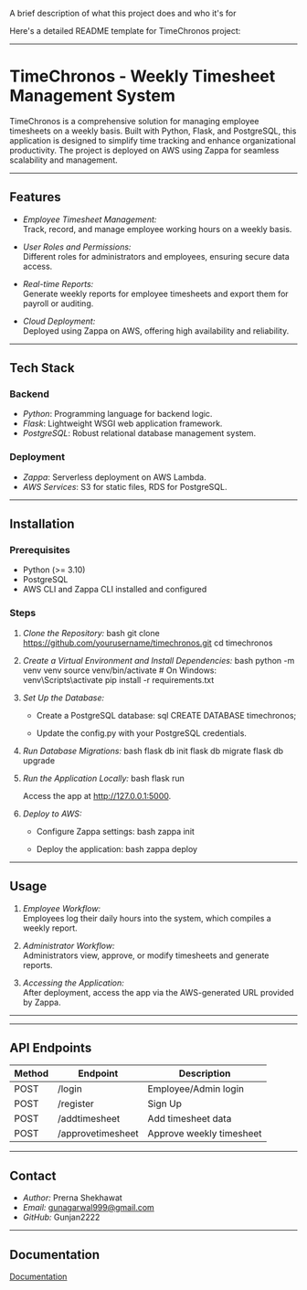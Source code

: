 A brief description of what this project does and who it's for

Here's a detailed README template for TimeChronos project:

---

# TimeChronos - Weekly Timesheet Management System

TimeChronos is a comprehensive solution for managing employee timesheets on a weekly basis. Built with Python, Flask, and PostgreSQL, this application is designed to simplify time tracking and enhance organizational productivity. The project is deployed on AWS using Zappa for seamless scalability and management.

---

## Features

- *Employee Timesheet Management:*  
  Track, record, and manage employee working hours on a weekly basis.
  
- *User Roles and Permissions:*  
  Different roles for administrators and employees, ensuring secure data access.

- *Real-time Reports:*  
  Generate weekly reports for employee timesheets and export them for payroll or auditing.

- *Cloud Deployment:*  
  Deployed using Zappa on AWS, offering high availability and reliability.

---

## Tech Stack

### Backend
- *Python*: Programming language for backend logic.
- *Flask*: Lightweight WSGI web application framework.
- *PostgreSQL*: Robust relational database management system.

### Deployment
- *Zappa*: Serverless deployment on AWS Lambda.
- *AWS Services*: S3 for static files, RDS for PostgreSQL.

---

## Installation

### Prerequisites
- Python (>= 3.10)
- PostgreSQL
- AWS CLI and Zappa CLI installed and configured

### Steps

1. *Clone the Repository:*
   bash
   git clone https://github.com/yourusername/timechronos.git
   cd timechronos
   

2. *Create a Virtual Environment and Install Dependencies:*
   bash
   python -m venv venv
   source venv/bin/activate  # On Windows: venv\Scripts\activate
   pip install -r requirements.txt
   

3. *Set Up the Database:*
   - Create a PostgreSQL database:
     sql
     CREATE DATABASE timechronos;
     
   - Update the config.py with your PostgreSQL credentials.

4. *Run Database Migrations:*
   bash
   flask db init
   flask db migrate
   flask db upgrade
   

5. *Run the Application Locally:*
   bash
   flask run
   
   Access the app at http://127.0.0.1:5000.

6. *Deploy to AWS:*
   - Configure Zappa settings:
     bash
     zappa init
     
   - Deploy the application:
     bash
     zappa deploy
     

---

## Usage

1. *Employee Workflow:*  
   Employees log their daily hours into the system, which compiles a weekly report.

2. *Administrator Workflow:*  
   Administrators view, approve, or modify timesheets and generate reports.

3. *Accessing the Application:*  
   After deployment, access the app via the AWS-generated URL provided by Zappa.

---

---

## API Endpoints

| Method | Endpoint         | Description                      |
|--------|------------------|----------------------------------|                   
| POST   | /login         | Employee/Admin login            |
| POST   | /register     | Sign Up
| POST   | /addtimesheet     | Add timesheet data        |
| POST    | /approvetimesheet       | Approve weekly timesheet|

---

## Contact

- *Author:* Prerna Shekhawat  
- *Email:* gunagarwal999@gmail.com  
- *GitHub:* Gunjan2222

--- 

## Documentation

[Documentation](https://documenter.getpostman.com/view/36133162/2sAXjKbtBQ)
